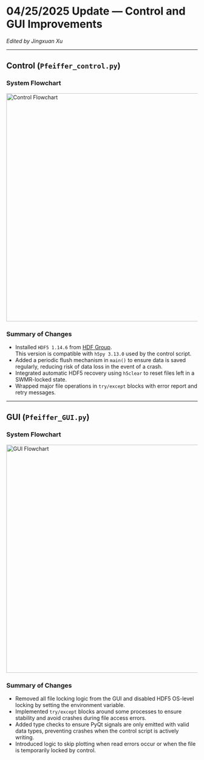 # 04/25/2025 Update — Control and GUI Improvements  
_Edited by Jingxuan Xu_

---

## Control (`Pfeiffer_control.py`)

### System Flowchart  
<img src="https://github.com/user-attachments/assets/38071e3b-27e2-47a6-9ea9-99ac4bc5b55b" alt="Control Flowchart" width="600"/>

### Summary of Changes
- Installed `HDF5 1.14.6` from [HDF Group](https://www.hdfgroup.org/download-hdf5/).  
  This version is compatible with `h5py 3.13.0` used by the control script.
- Added a periodic flush mechanism in `main()` to ensure data is saved regularly, reducing risk of data loss in the event of a crash.
- Integrated automatic HDF5 recovery using `h5clear` to reset files left in a SWMR-locked state.
- Wrapped major file operations in `try/except` blocks with error report and retry messages.

---

## GUI (`Pfeiffer_GUI.py`)

### System Flowchart  
<img src="https://github.com/user-attachments/assets/cda01287-b3c6-4f5f-ab78-c093acfc01b3" alt="GUI Flowchart" width="600"/>

### Summary of Changes
- Removed all file locking logic from the GUI and disabled HDF5 OS-level locking by setting the environment variable.
- Implemented `try/except` blocks around some processes to ensure stability and avoid crashes during file access errors.
- Added type checks to ensure PyQt signals are only emitted with valid data types, preventing crashes when the control script is actively writing.
- Introduced logic to skip plotting when read errors occur or when the file is temporarily locked by control.


